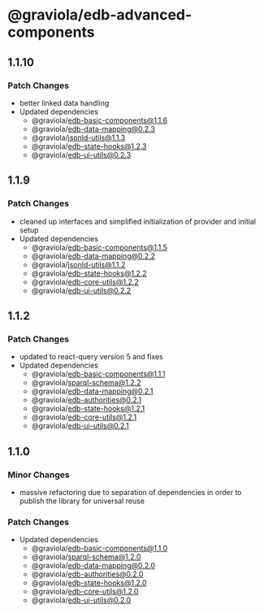 # @graviola/edb-advanced-components

## 1.1.10

### Patch Changes

- better linked data handling
- Updated dependencies
  - @graviola/edb-basic-components@1.1.6
  - @graviola/edb-data-mapping@0.2.3
  - @graviola/jsonld-utils@1.1.3
  - @graviola/edb-state-hooks@1.2.3
  - @graviola/edb-ui-utils@0.2.3

## 1.1.9

### Patch Changes

- cleaned up interfaces and simplified initialization of provider and initial setup
- Updated dependencies
  - @graviola/edb-basic-components@1.1.5
  - @graviola/edb-data-mapping@0.2.2
  - @graviola/jsonld-utils@1.1.2
  - @graviola/edb-state-hooks@1.2.2
  - @graviola/edb-core-utils@1.2.2
  - @graviola/edb-ui-utils@0.2.2

## 1.1.2

### Patch Changes

- updated to react-query version 5 and fixes
- Updated dependencies
  - @graviola/edb-basic-components@1.1.1
  - @graviola/sparql-schema@1.2.2
  - @graviola/edb-data-mapping@0.2.1
  - @graviola/edb-authorities@0.2.1
  - @graviola/edb-state-hooks@1.2.1
  - @graviola/edb-core-utils@1.2.1
  - @graviola/edb-ui-utils@0.2.1

## 1.1.0

### Minor Changes

- massive refactoring due to separation of dependencies in order to publish the library for universal reuse

### Patch Changes

- Updated dependencies
  - @graviola/edb-basic-components@1.1.0
  - @graviola/sparql-schema@1.2.0
  - @graviola/edb-data-mapping@0.2.0
  - @graviola/edb-authorities@0.2.0
  - @graviola/edb-state-hooks@1.2.0
  - @graviola/edb-core-utils@1.2.0
  - @graviola/edb-ui-utils@0.2.0
